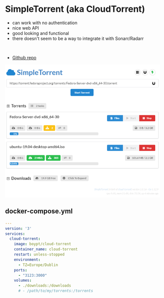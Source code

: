 # SimpleTorrent (aka CloudTorrent)
- can work with no authentication
- nice web API
- good looking and functional
- there doesn't seem to be a way to integrate it with Sonarr/Radarr

<br>

- [Github repo](https://github.com/boypt/simple-torrent)

![Screenshot](simple-torrent.png)


## docker-compose.yml
```yml
---
version: '3'
services:
  cloud-torrent:
    image: boypt/cloud-torrent
    container_name: cloud-torrent
    restart: unless-stopped
    environment:
      - TZ=Europe/Dublin
    ports:
      - "3123:3000"
    volumes:
      - ./downloads:/downloads
      # - /path/to/my/torrents:/torrents
```
